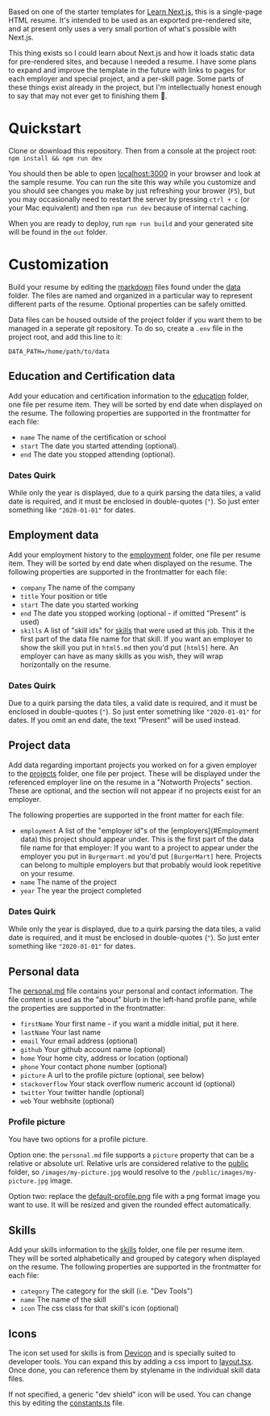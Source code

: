 Based on one of the starter templates for [Learn Next.js](https://nextjs.org/learn), this is a single-page HTML resume. It's intended to be used as an exported pre-rendered site, and at present only uses a very small portion of what's possible with Next.js. 

This thing exists so I could learn about Next.js and how it loads static data for pre-rendered sites, and because I needed a resume. I have some plans to expand and improve the template in the future with links to pages for each employer and special project, and a per-skill page. Some parts of these things exist already in the project, but I'm intellectually honest enough to say that may not ever get to finishing them :shrug:.

# Quickstart
Clone or download this repository. Then from a console at the project root:
`npm install && npm run dev`

You should then be able to open [localhost:3000](http://localhost:3000) in your browser and look at the sample resume. You can run the site this way while you customize and you should see changes you make by just refreshing your brower (`F5`), but you may occasionally need to restart the server by pressing `ctrl + c` (or your Mac equivalent) and then `npm run dev` because of internal caching. 

When you are ready to deploy, run `npm run build` and your generated site will be found in the `out` folder.

# Customization
Build your resume by editing the [markdown](https://www.markdownguide.org/cheat-sheet/) files found under the [data](/data) folder. The files are named and organized in a particular way to represent different parts of the resume. Optional properties can be safely omitted.

Data files can be housed outside of the project folder if you want them to be managed in a seperate git repository. To do so, create a `.env` file in the project root, and add this line to it:
```
DATA_PATH=/home/path/to/data
```

## Education and Certification data
Add your education and certification information to the [education](/data/education) folder, one file per resume item. They will be sorted by end date when displayed on the resume. The following properties are supported in the frontmatter for each file:

- `name` The name of the certification or school
- `start` The date you started attending (optional). 
- `end` The date you stopped attending (optional).

### Dates Quirk
While only the year is displayed, due to a quirk parsing the data tiles, a valid date is required, and it must be enclosed in double-quotes (`"`). So just enter something like `"2020-01-01"` for dates.

## Employment data
Add your employment history to the [employment](/data/employment) folder, one file per resume item. They will be sorted by end date when displayed on the resume. The following properties are supported in the frontmatter for each file:

- `company` The name of the company
- `title` Your position or title
- `start` The date you started working
- `end` The date you stopped working (optional - if omitted "Present" is used)
- `skills` A list of "skill ids" for [skills](#Skills) that were used at this job. This it the first part of the data file name for that skill. If you want an employer to show the skill you put in `html5.md` then you'd put `[html5]` here. An employer can have as many skills as you wish, they will wrap horizontally on the resume.

### Dates Quirk
Due to a quirk parsing the data tiles, a valid date is required, and it must be enclosed in double-quotes (`"`). So just enter something like `"2020-01-01"` for dates. If you omit an end date, the text "Present" will be used instead.

## Project data
Add data regarding important projects you worked on for a given employer to the [projects](/data/projects) folder, one file per project. These will be displayed under the referenced employer line on the resume in a "Notworth Projects" section. These are optional, and the section will not appear if no projects exist for an employer. 

The following properties are supported in the front matter for each file:

- `employment` A list of the "employer id"s of the [employers](#Employment data) this project should appear under. This is the first part of the data file name for that employer: If you want to a project to appear under the employer you put in `Burgermart.md` you'd put `[BurgerMart]` here. Projects can belong to multiple employers but that probably would look repetitive on your resume.
- `name` The name of the project
- `year` The year the project completed

### Dates Quirk
While only the year is displayed, due to a quirk parsing the data tiles, a valid date is required, and it must be enclosed in double-quotes (`"`). So just enter something like `"2020-01-01"` for dates.

## Personal data
The [personal.md](/data/personal.md) file contains your personal and contact information. The file content is used as the "about" blurb in the left-hand profile pane, while the properties are supported in the frontmatter:

- `firstName` Your first name - if you want a middle initial, put it here.
- `lastName` Your last name
- `email` Your email address (optional)
- `github` Your github account name (optional) 
- `home` Your home city, address or location (optional)
- `phone` Your contact phone number (optional)
- `picture` A url to the profile picture (optional, see below)
- `stackoverflow` Your stack overflow numeric account id (optional)
- `twitter` Your twitter handle (optional)
- `web` Your webhsite (optional)

### Profile picture
You have two options for a profile picture. 

Option one: the `personal.md` file supports a `picture` property that can be a relative or absolute url. Relative urls are considered relative to the [public](/public) folder, so `/images/my-picture.jpg` would resolve to the `/public/images/my-picture.jpg` image.

Option two: replace the [default-profile.png](/public/images/default-profile.png) file with a png format image you want to use. It will be resized and given the rounded effect automatically.

## Skills
Add your skills information to the [skills](/data/skills) folder, one file per resume item. They will be sorted alphabetically and grouped by category when displayed on the resume. The following properties are supported in the frontmatter for each file:

- `category` The category for the skill (i.e. "Dev Tools")
- `name` The name of the skill
- `icon` The css class for that skill's icon (optional)

## Icons
The icon set used for skills is from [Devicon](https://devicon.dev/) and is specially suited to developer tools. You can expand this by adding a css import to [layout.tsx](/components/layout.tsx). Once done, you can reference them by stylename in the individual skill data files. 

If not specified, a generic "dev shield" icon will be used. You can change this by editing the [constants.ts](/lib/constants.ts) file.
